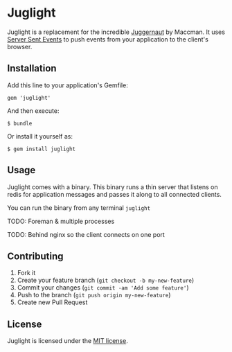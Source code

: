 # Juglight

Juglight is a replacement for the incredible [Juggernaut](https://github.com/maccman/juggernaut) by Maccman. It uses [Server Sent Events](http://www.html5rocks.com/en/tutorials/eventsource/basics/) to push events from your application to the client's browser.

## Installation

Add this line to your application's Gemfile:

    gem 'juglight'

And then execute:

    $ bundle

Or install it yourself as:

    $ gem install juglight

## Usage

Juglight comes with a binary. This binary runs a thin server that listens on redis for application messages and passes it along to all connected clients.

You can run the binary from any terminal
`juglight`

TODO: Foreman & multiple processes

TODO: Behind nginx so the client connects on one port

## Contributing

1. Fork it
2. Create your feature branch (`git checkout -b my-new-feature`)
3. Commit your changes (`git commit -am 'Add some feature'`)
4. Push to the branch (`git push origin my-new-feature`)
5. Create new Pull Request

## License

Juglight is licensed under the [MIT license](http://opensource.org/licenses/MIT).
